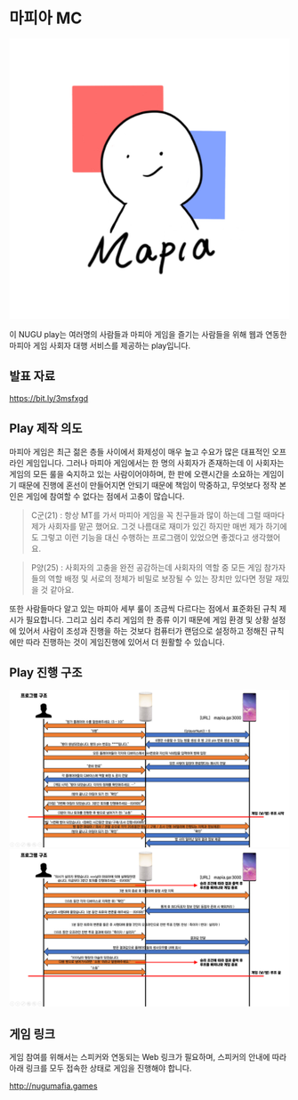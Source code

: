 # 마피아 MC

<img src="./icon.png">

이 NUGU play는 여러명의 사람들과 마피아 게임을 즐기는 사람들을 위해 웹과 연동한 마피아 게임 사회자 대행 서비스를 제공하는 play입니다. 

## 발표 자료
https://bit.ly/3msfxgd

## Play 제작 의도

마피아 게임은 최근 젊은 층들 사이에서 화제성이 매우 높고 수요가 많은 대표적인 오프라인 게임입니다. 그러나 마피아 게임에서는 한 명의 사회자가 존재하는데 이 사회자는 게임의 모든 룰을 숙지하고 있는 사람이어야하며, 한 판에 오랜시간을 소요하는 게임이기 때문에 진행에 혼선이 만들어지면 안되기 때문에 책임이 막중하고, 무엇보다 정작 본인은 게임에 참여할 수 없다는 점에서 고충이 많습니다. 

> C군(21) : 항상 MT를 가서 마피아 게임을 꼭 친구들과 많이 하는데 그럴 때마다 제가 사회자를 맡곤 했어요. 그것 나름대로 재미가 있긴 하지만 매번 제가 하기에도 그렇고 이런 기능을 대신 수행하는 프로그램이 있었으면 좋겠다고 생각했어요.

> P양(25) : 사회자의 고충을 완전 공감하는데 사회자의 역할 중 모든 게임 참가자들의 역할 배정 및 서로의 정체가 비밀로 보장될 수 있는 장치만 있다면 정말 재밌을 것 같아요.

또한 사람들마다 알고 있는 마피아 세부 룰이 조금씩 다르다는 점에서 표준화된 규칙 제시가 필요합니다. 그리고 심리 추리 게임의 한 종류 이기 때문에 게임 환경 및 상황 설정에 있어서 사람이 조성과 진행을 하는 것보다 컴퓨터가 랜덤으로 설정하고 정해진 규칙에만 따라 진행하는 것이 게임진행에 있어서 더 원활할 수 있습니다.

## Play 진행 구조

<img src="./KakaoTalk_Photo_2019-08-19-01-01-26.png">

<img src="./KakaoTalk_Photo_2019-08-19-01-01-35.png">

## 게임 링크

게임 참여를 위해서는 스피커와 연동되는 Web 링크가 필요하며, 스피커의 안내에 따라 아래 링크를 모두 접속한 상태로 게임을 진행해야 합니다.

http://nugumafia.games

